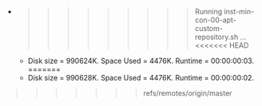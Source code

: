 * >>>>>>>>> Running inst-min-con-00-apt-custom-repository.sh ...
<<<<<<< HEAD
  * Disk size = 990624K. Space Used = 4476K. Runtime = 00:00:00:03.
=======
  * Disk size = 990628K. Space Used = 4476K. Runtime = 00:00:00:02.
>>>>>>> refs/remotes/origin/master
